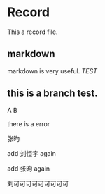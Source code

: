 # Record
 This a record file.
## markdown 
  markdown is very useful.
  *TEST*

## this is a branch test.

A B

there is a error

张昀

add 刘恒宇 again

add 张昀 again


刘可可可可可可可可可











